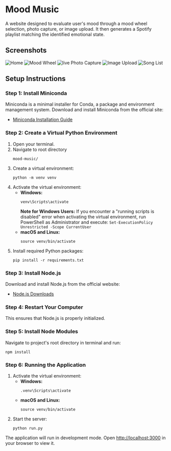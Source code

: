 
# Mood Music
A website designed to evaluate user's mood through a mood wheel selection, photo capture, or image upload. It then generates a Spotify playlist matching the identified emotional state.

## Screenshots
![Home](https://github.com/gabriellecannella/mood-music/assets/61055337/9d4b2fc9-52c4-48bd-8833-1ce8de5afcb1)
![Mood Wheel](https://github.com/gabriellecannella/mood-music/assets/61055337/12014ed4-af02-4c2d-bc52-e6acbc04c75f)
![live Photo Capture](https://github.com/gabriellecannella/mood-music/assets/61055337/24ce0e99-aef7-48a4-883f-a6d828fd45b6)
![Image Upload](https://github.com/gabriellecannella/mood-music/assets/61055337/d837d0e5-6dd4-4053-9dde-92c26b95350c)
![Song List](https://github.com/gabriellecannella/mood-music/assets/61055337/9b4b30fd-acb1-4c9b-b3e0-dd2fdab08465)

## Setup Instructions

### Step 1: Install Miniconda
Miniconda is a minimal installer for Conda, a package and environment management system. Download and install Miniconda from the official site:

- [Miniconda Installation Guide](https://docs.conda.io/projects/miniconda/en/latest/)

### Step 2: Create a Virtual Python Environment

1. Open your terminal.
2. Navigate to root directory
   ```
   mood-music/
   ```
3. Create a virtual environment:
   ```
   python -m venv venv
   ```
4. Activate the virtual environment:
   - **Windows:**
     ```
     venv\Scripts\activate
     ```
        **Note for Windows Users:** If you encounter a "running scripts is disabled" error when activating the virtual environment, run PowerShell as Administrator and execute:
           ```
           Set-ExecutionPolicy Unrestricted -Scope CurrentUser
           ```
   - **macOS and Linux:**
     ```
     source venv/bin/activate
     ```
5. Install required Python packages:
   ```
   pip install -r requirements.txt
   ```

### Step 3: Install Node.js
Download and install Node.js from the official website:

- [Node.js Downloads](https://nodejs.org/en/download/)

### Step 4: Restart Your Computer
This ensures that Node.js is properly initialized.

### Step 5: Install Node Modules
Navigate to project's root directory in terminal and run:
```
npm install
```

### Step 6: Running the Application

1. Activate the virtual environment:
   - **Windows:**
     ```
     .venv\Scripts\activate
     ```
   - **macOS and Linux:**
     ```
     source venv/bin/activate
     ```
2. Start the server:
   ```
   python run.py
   ```

The application will run in development mode. Open [http://localhost:3000](http://localhost:3000) in your browser to view it.
